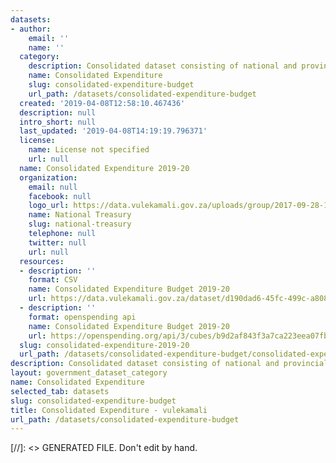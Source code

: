 ```yaml
---
datasets:
- author:
    email: ''
    name: ''
  category:
    description: Consolidated dataset consisting of national and provincial expenditure
    name: Consolidated Expenditure
    slug: consolidated-expenditure-budget
    url_path: /datasets/consolidated-expenditure-budget
  created: '2019-04-08T12:58:10.467436'
  description: null
  intro_short: null
  last_updated: '2019-04-08T14:19:19.796371'
  license:
    name: License not specified
    url: null
  name: Consolidated Expenditure 2019-20
  organization:
    email: null
    facebook: null
    logo_url: https://data.vulekamali.gov.za/uploads/group/2017-09-28-151852.487803treasury-logo.jpg
    name: National Treasury
    slug: national-treasury
    telephone: null
    twitter: null
    url: null
  resources:
  - description: ''
    format: CSV
    name: Consolidated Expenditure Budget 2019-20
    url: https://data.vulekamali.gov.za/dataset/d190dad6-45fc-499c-a808-459b3cfe909b/resource/be6eff6c-35c6-4a9b-a81e-d7f2c9c5de68/download/consolidated-2019-20.csv
  - description: ''
    format: openspending api
    name: Consolidated Expenditure Budget 2019-20
    url: https://openspending.org/api/3/cubes/b9d2af843f3a7ca223eea07fb608e62a:consolidated-budget-expenditure-2019-20/model/
  slug: consolidated-expenditure-2019-20
  url_path: /datasets/consolidated-expenditure-budget/consolidated-expenditure-2019-20
description: Consolidated dataset consisting of national and provincial expenditure
layout: government_dataset_category
name: Consolidated Expenditure
selected_tab: datasets
slug: consolidated-expenditure-budget
title: Consolidated Expenditure - vulekamali
url_path: /datasets/consolidated-expenditure-budget
---
```

[//]: <> GENERATED FILE. Don't edit by hand.